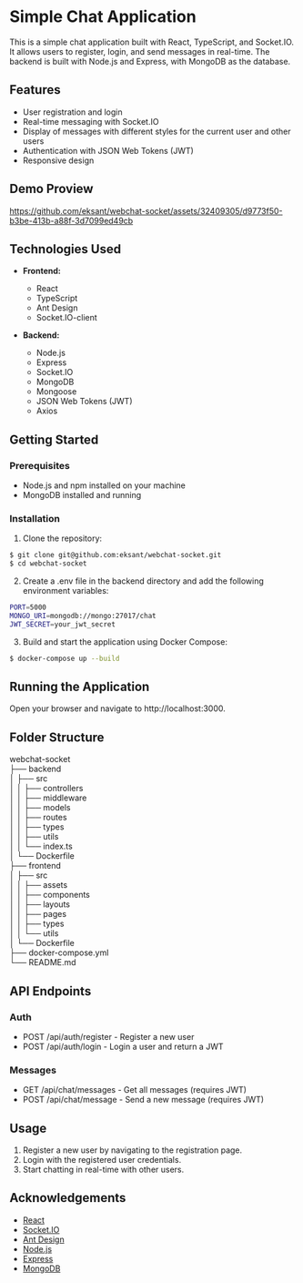 # Simple Chat Application

This is a simple chat application built with React, TypeScript, and Socket.IO. It allows users to register, login, and send messages in real-time. The backend is built with Node.js and Express, with MongoDB as the database.

## Features

- User registration and login
- Real-time messaging with Socket.IO
- Display of messages with different styles for the current user and other users
- Authentication with JSON Web Tokens (JWT)
- Responsive design

## Demo Proview

https://github.com/eksant/webchat-socket/assets/32409305/d9773f50-b3be-413b-a88f-3d7099ed49cb



## Technologies Used

- **Frontend:**
  - React
  - TypeScript
  - Ant Design
  - Socket.IO-client

- **Backend:**
  - Node.js
  - Express
  - Socket.IO
  - MongoDB
  - Mongoose
  - JSON Web Tokens (JWT)
  - Axios

## Getting Started

### Prerequisites

- Node.js and npm installed on your machine
- MongoDB installed and running

### Installation

1. Clone the repository:

```sh
$ git clone git@github.com:eksant/webchat-socket.git
$ cd webchat-socket
```

2. Create a .env file in the backend directory and add the following environment variables:

```sh
PORT=5000
MONGO_URI=mongodb://mongo:27017/chat
JWT_SECRET=your_jwt_secret
```

3. Build and start the application using Docker Compose:

```sh
$ docker-compose up --build
```

## Running the Application

Open your browser and navigate to http://localhost:3000.

## Folder Structure

webchat-socket\
├── backend\
│   ├── src\
│   │   ├── controllers\
│   │   ├── middleware\
│   │   ├── models\
│   │   ├── routes\
│   │   ├── types\
│   │   ├── utils\
│   │   └── index.ts\
│   └── Dockerfile\
├── frontend\
│   ├── src\
│   │   ├── assets\
│   │   ├── components\
│   │   ├── layouts\
│   │   ├── pages\
│   │   ├── types\
│   │   └── utils\
│   └── Dockerfile\
├── docker-compose.yml\
└── README.md

## API Endpoints

### Auth

- POST /api/auth/register - Register a new user
- POST /api/auth/login - Login a user and return a JWT

### Messages

- GET /api/chat/messages - Get all messages (requires JWT)
- POST /api/chat/message - Send a new message (requires JWT)

## Usage

1. Register a new user by navigating to the registration page.
2. Login with the registered user credentials.
3. Start chatting in real-time with other users.

## Acknowledgements
- [React](https://reactjs.org/)
- [Socket.IO](https://socket.io/)
- [Ant Design](https://ant.design/)
- [Node.js](https://nodejs.org/)
- [Express](https://expressjs.com/)
- [MongoDB](https://www.mongodb.com/)
